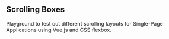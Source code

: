 ## Scrolling Boxes

Playground to test out different scrolling layouts for Single-Page Applications using Vue.js and CSS flexbox.